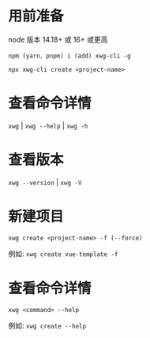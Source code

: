 # 用前准备

node 版本 14.18+ 或 16+ 或更高

`npm (yarn、pnpm) i (add) xwg-cli -g`

`npx xwg-cli create <project-name>`

# 查看命令详情

`xwg` | `xwg --help` | `xwg -h`

# 查看版本

`xwg --version` | `xwg -V`

# 新建项目

`xwg create <project-name> -f (--force)` 

例如: `xwg create vue-template -f`
# 查看命令详情

`xwg <command> --help`

例如: `xwg create --help`
